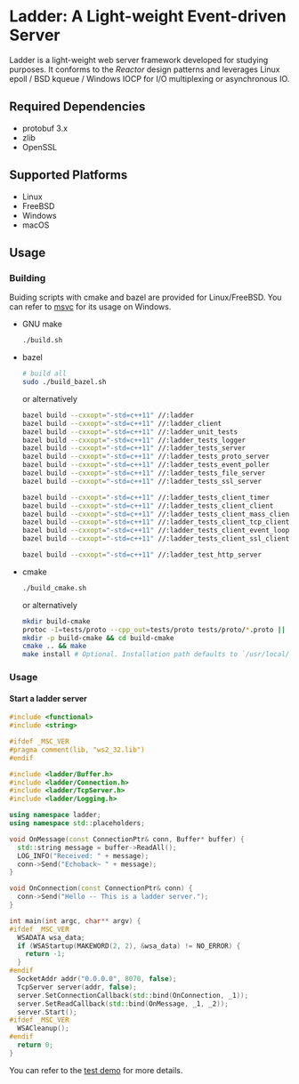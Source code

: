 # Ladder: A Light-weight Event-driven Server

Ladder is a light-weight web server framework developed for studying purposes. It conforms to the _Reactor_ design patterns and leverages Linux epoll / BSD kqueue / Windows IOCP for I/O multiplexing or asynchronous IO.

## Required Dependencies
* protobuf 3.x
* zlib
* OpenSSL

## Supported Platforms
* Linux
* FreeBSD
* Windows
* macOS

## Usage
### Building

Buiding scripts with cmake and bazel are provided for Linux/FreeBSD. You can refer to [msvc](msvc) for its usage on Windows.

* GNU make

  ```sh
  ./build.sh
  ```

* bazel
  
  ```sh
  # build all
  sudo ./build_bazel.sh
  ```

  or alternatively

  ```sh
  bazel build --cxxopt="-std=c++11" //:ladder
  bazel build --cxxopt="-std=c++11" //:ladder_client
  bazel build --cxxopt="-std=c++11" //:ladder_unit_tests
  bazel build --cxxopt="-std=c++11" //:ladder_tests_logger
  bazel build --cxxopt="-std=c++11" //:ladder_tests_server
  bazel build --cxxopt="-std=c++11" //:ladder_tests_proto_server
  bazel build --cxxopt="-std=c++11" //:ladder_tests_event_poller
  bazel build --cxxopt="-std=c++11" //:ladder_tests_file_server
  bazel build --cxxopt="-std=c++11" //:ladder_tests_ssl_server

  bazel build --cxxopt="-std=c++11" //:ladder_tests_client_timer
  bazel build --cxxopt="-std=c++11" //:ladder_tests_client_client
  bazel build --cxxopt="-std=c++11" //:ladder_tests_client_mass_clients
  bazel build --cxxopt="-std=c++11" //:ladder_tests_client_tcp_client
  bazel build --cxxopt="-std=c++11" //:ladder_tests_client_event_loop_thread
  bazel build --cxxopt="-std=c++11" //:ladder_tests_client_ssl_client

  bazel build --cxxopt="-std=c++11" //:ladder_test_http_server
  ```

* cmake

  ```sh
  ./build_cmake.sh
  ```

  or alternatively

  ```sh
  mkdir build-cmake
  protoc -I=tests/proto --cpp_out=tests/proto tests/proto/*.proto || exit 1
  mkdir -p build-cmake && cd build-cmake
  cmake .. && make
  make install # Optional. Installation path defaults to `/usr/local/include` and `/usr/local/lib`
  ```

### Usage
#### Start a ladder server
```cpp
#include <functional>
#include <string>

#ifdef _MSC_VER
#pragma comment(lib, "ws2_32.lib")
#endif

#include <ladder/Buffer.h>
#include <ladder/Connection.h>
#include <ladder/TcpServer.h>
#include <ladder/Logging.h>

using namespace ladder;
using namespace std::placeholders;

void OnMessage(const ConnectionPtr& conn, Buffer* buffer) {
  std::string message = buffer->ReadAll();
  LOG_INFO("Received: " + message);
  conn->Send("Echoback~ " + message);
}

void OnConnection(const ConnectionPtr& conn) {
  conn->Send("Hello -- This is a ladder server.");
}

int main(int argc, char** argv) {
#ifdef _MSC_VER
  WSADATA wsa_data;
  if (WSAStartup(MAKEWORD(2, 2), &wsa_data) != NO_ERROR) {
    return -1;
  }
#endif
  SocketAddr addr("0.0.0.0", 8070, false);
  TcpServer server(addr, false);
  server.SetConnectionCallback(std::bind(OnConnection, _1));
  server.SetReadCallback(std::bind(OnMessage, _1, _2));
  server.Start();
#ifdef _MSC_VER
  WSACleanup();
#endif
  return 0;
}
```

You can refer to the [test demo](tests/server) for more details.
